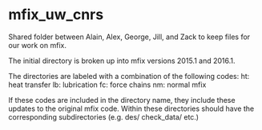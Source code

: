 # mfix_uw_cnrs
Shared folder between Alain, Alex, George, Jill, and Zack to keep
files for our work on mfix.

The initial directory is broken up into mfix versions 2015.1 and
2016.1.

The directories are labeled with a combination of the following codes:
	ht: heat transfer
	lb: lubrication
	fc: force chains
	nm: normal mfix

If these codes are included in the directory name, they include
these updates to the original mfix code. Within these
directories should have the corresponding subdirectories (e.g.
des/ check_data/ etc.)
